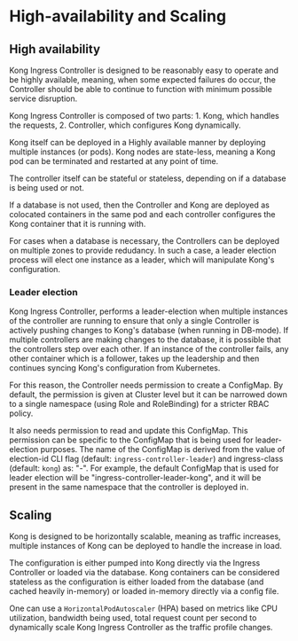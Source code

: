 # High-availability and Scaling

## High availability

Kong Ingress Controller is designed to be reasonably easy to operate and
be highly available, meaning, when some expected failures do occur, the
Controller should be able to continue to function with minimum possible
service disruption.

Kong Ingress Controller is composed of two parts: 1. Kong, which handles
the requests, 2. Controller, which configures Kong dynamically.

Kong itself can be deployed in a Highly available manner by deploying
multiple instances (or pods). Kong nodes are state-less, meaning a Kong pod
can be terminated and restarted at any point of time.

The controller itself can be stateful or stateless, depending on if a database
is being used or not.

If a database is not used, then the Controller and Kong are deployed as
colocated containers in the same pod and each controller configures the Kong
container that it is running with.

For cases when a database is necessary, the Controllers can be deployed
on multiple zones to provide redudancy. In such a case, a leader election
process will elect one instance as a leader, which will manipulate Kong's
configuration.

### Leader election

Kong Ingress Controller, performs a leader-election when multiple
instances of the controller are running to ensure that only a single Controller
is actively pushing changes to Kong's database (when running in DB-mode).
If multiple controllers are making changes to the database, it is possible that
the controllers step over each other.
If an instance of the controller fails, any other container which is a follower,
takes up the leadership and then continues syncing Kong's configuration from
Kubernetes.

For this reason, the Controller needs permission to create a ConfigMap.
By default, the permission is given at Cluster level but it can be narrowed
down to a single namespace (using Role and RoleBinding) for a stricter RBAC
policy.

It also needs permission to read and update this ConfigMap.
This permission can be specific to the ConfigMap that is being used
for leader-election purposes.
The name of the ConfigMap is derived from the value of election-id CLI flag
(default: `ingress-controller-leader`) and
ingress-class (default: `kong`) as: "<election-id>-<ingress-class>".
For example, the default ConfigMap that is used for leader election will
be "ingress-controller-leader-kong", and it will be present in the same
namespace that the controller is deployed in.

## Scaling

Kong is designed to be horizontally scalable, meaning as traffic increases,
multiple instances of Kong can be deployed to handle the increase in load.

The configuration is either pumped into Kong directly via the Ingress
Controller or loaded via the database. Kong containers can be considered
stateless as the configuration is either loaded from the database (and
cached heavily in-memory) or loaded in-memory directly via a config file.

One can use a `HorizontalPodAutoscaler` (HPA) based on metrics
like CPU utilization, bandwidth being used, total request count per second
to dynamically scale Kong Ingress Controller as the traffic profile changes.
